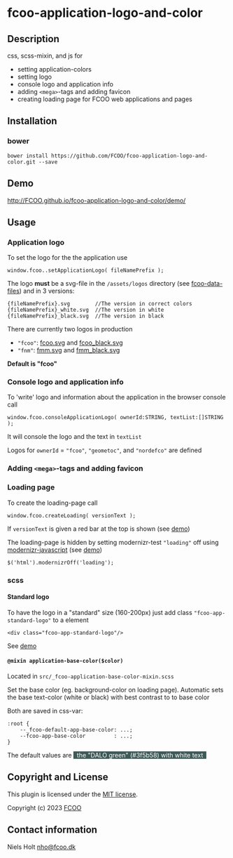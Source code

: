 # fcoo-application-logo-and-color
>


## Description
css, scss-mixin, and js for
 
- setting application-colors
- setting logo
- console logo and application info
- adding `<mega>`-tags and adding favicon
- creating loading page for FCOO web applications and pages

## Installation
### bower
`bower install https://github.com/FCOO/fcoo-application-logo-and-color.git --save`

## Demo
http://FCOO.github.io/fcoo-application-logo-and-color/demo/

## Usage

### Application logo

To set the logo for the the application use
    
    window.fcoo..setApplicationLogo( fileNamePrefix );

The logo **must** be a svg-file in the `/assets/logos` directory (see [fcoo-data-files](https://github.com/FCOO/fcoo-data-files)) and in 3 versions:

    {fileNamePrefix}.svg        //The version in correct colors 
    {fileNamePrefix}_white.svg  //The version in white 
    {fileNamePrefix}_black.svg  //The version in black

There are currently two logos in production

- `"fcoo"`: [fcoo.svg](https://app.fcoo.dk/assets/logos/fcoo.svg) and [fcoo_black.svg](https://app.fcoo.dk/assets/logos/fcoo_black.svg)
- `"fnm"`: [fmm.svg](https://app.fcoo.dk/assets/logos/fmn.svg) and [fmm_black.svg](https://app.fcoo.dk/assets/logos/fmn_black.svg) 

**Default is "fcoo"**

### Console logo and application info

To 'write' logo and information about the application in the browser console call

    window.fcoo.consoleApplicationLogo( ownerId:STRING, textList:[]STRING );

It will console the logo and the text in `textList`

Logos for `ownerId` = `"fcoo"`, `"geometoc"`, and `"nordefco"` are defined 

    
### Adding `<mega>`-tags and adding favicon



### Loading page

To create the loading-page call

    window.fcoo.createLoading( versionText );

If `versionText` is given a red bar at the top is shown (see [demo](http://FCOO.github.io/fcoo-application-logo-and-color/demo/))

The loading-page is hidden by setting modernizr-test `"loading"` off using [modernizr-javascript](https://github.com/FCOO/modernizr-javascript) (see [demo](http://FCOO.github.io/fcoo-application-logo-and-color/demo/)) 

    $('html').modernizrOff('loading');


### scss

#### Standard logo

To have the logo in a "standard" size (160-200px) just add class `"fcoo-app-standard-logo"` to a element

    <div class="fcoo-app-standard-logo"/>

See [demo](http://FCOO.github.io/fcoo-application-logo-and-color/demo/)

#### `@mixin application-base-color($color)`
Located in `src/_fcoo-application-base-color-mixin.scss`

Set the base color (eg. background-color on loading page). 
Automatic sets the base text-color (white or black) with best contrast to to base color

Both are saved in css-var:

    :root {
        --_fcoo-default-app-base-color: ...;
        --fcoo-app-base-color         : ...;
    }

The default values are <span style="background-color: #3f5b58; color: white">&nbsp;&nbsp;the "DALO green" (#3f5b58) with white text&nbsp;&nbsp;</span>     
 
<!--

### options
| Id | Type | Default | Description |
| :--: | :--: | :-----: | --- |
| options1 | boolean | true | If <code>true</code> the ... |
| options2 | string | null | Contain the ... |

### Methods

    .methods1( arg1, arg2,...): Do something
    .methods2( arg1, arg2,...): Do something else
 -->


## Copyright and License
This plugin is licensed under the [MIT license](https://github.com/FCOO/fcoo-application-logo-and-color/LICENSE).

Copyright (c) 2023 [FCOO](https://github.com/FCOO)

## Contact information

Niels Holt nho@fcoo.dk
